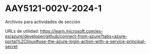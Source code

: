 # AAY5121-002V-2024-1
Archivos para actividades de sección

URLs de utilidad:
https://learn.microsoft.com/es-es/azure/developer/github/connect-from-azure?tabs=azure-portal%2Clinux#use-the-azure-login-action-with-a-service-principal-secret
